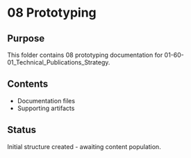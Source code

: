 # 08 Prototyping

## Purpose
This folder contains 08 prototyping documentation for 01-60-01_Technical_Publications_Strategy.

## Contents
- Documentation files
- Supporting artifacts

## Status
Initial structure created - awaiting content population.
